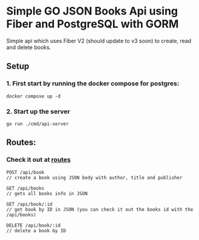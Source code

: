 # Simple GO JSON Books Api using Fiber and PostgreSQL with GORM
Simple api which uses Fiber V2 (should update to v3 soon) to create, read and delete books.
## Setup
### 1. First start by running the docker compose for postgres:
```
docker compose up -d
```
### 2. Start up the server

```
go run ./cmd/api-server
```

## Routes:
### Check it out at [routes](./cmd/api-server/routes/routes.go)
```
POST /api/book
// create a book using JSON body with author, title and publisher

GET /api/books
// gets all books info in JSON

GET /api/book/:id
// get book by ID in JSON (you can check it out the books id with the /api/books)

DELETE /api/book/:id
// delete a book by ID
```
